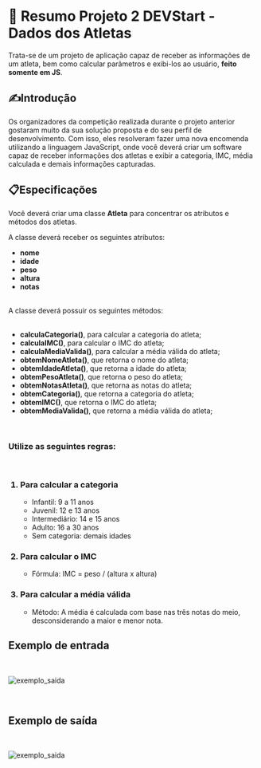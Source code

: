 # 📝 Resumo Projeto 2 DEVStart - Dados dos Atletas
Trata-se de um projeto de aplicação capaz de receber as informações de um atleta, bem como calcular parãmetros e exibi-los ao usuário, <strong>feito somente em JS</strong>.

<h2>✍️Introdução</h2>
<p>

Os organizadores da competição realizada durante o projeto anterior gostaram muito da sua solução proposta e do seu perfil de desenvolvimento. Com isso, eles resolveram fazer uma nova encomenda utilizando a linguagem JavaScript, onde você deverá criar um software capaz de receber informações dos atletas e exibir a categoria, IMC, média calculada e demais informações capturadas.

</p>

<h2>📋Especificações</h2>
<p>
Você deverá criar uma classe <strong>Atleta</strong> para concentrar os atributos e métodos dos atletas.<br>

A classe deverá receber os seguintes atributos:<br>

<ul>
  <li><strong>nome</strong></li>
  <li><strong>idade</strong></li>
  <li><strong>peso</strong></li>
  <li><strong>altura</strong></li>
  <li><strong>notas</strong></li>
</ul>
<br>
A classe deverá possuir os seguintes métodos:

<br>
<br>
<ul>
  <li><strong>calculaCategoria()</strong>, para calcular a categoria do atleta;</li>
  <li><strong>calculaIMC()</strong>, para calcular o IMC do atleta;</li>
  <li><strong>calculaMediaValida()</strong>, para calcular a média válida do atleta;</li>
  <li><strong>obtemNomeAtleta()</strong>, que retorna o nome do atleta;</li>
  <li><strong>obtemIdadeAtleta()</strong>, que retorna a idade do atleta;</li>
  <li><strong>obtemPesoAtleta()</strong>, que retorna o peso do atleta;</li>
  <li><strong>obtemNotasAtleta()</strong>, que retorna as notas do atleta;</li>
  <li><strong>obtemCategoria()</strong>, que retorna a categoria do atleta;</li>
  <li><strong>obtemIMC()</strong>, que retorna o IMC do atleta;</li>
  <li><strong>obtemMediaValida()</strong>, que retorna a média válida do atleta;</li>
</ul>
<br>
<h3>Utilize as seguintes regras:</h3>
<br>
<ol>
  <h3><strong><li>Para calcular a categoria</li></strong></h3>
    <ul>
       <li>Infantil: 9 a 11 anos</li>
       <li>Juvenil: 12 e 13 anos</li>
       <li>Intermediário: 14 e 15 anos</li>
       <li>Adulto: 16 a 30 anos</li>
       <li>Sem categoria: demais idades</li>
    </ul>
  <h3><strong><li>Para calcular o IMC</li></strong></h3>
     <ul>
       <li>Fórmula: IMC = peso / (altura x altura)</li>
    </ul>
  <h3><strong><li>Para calcular a média válida</li></strong></h3>
    <ul>
       <li>Método: A média é calculada com base nas três notas do meio, desconsiderando a maior e menor nota.</li>
    </ul>
</ol>


</p>

<h2>Exemplo de entrada</h2>
<br>


![exemplo_saida](https://user-images.githubusercontent.com/105760259/211915281-44428133-9c1b-44ba-b2f6-739ec3a23ff4.png)

<br>
<h2>Exemplo de saída</h2>
<br>



![exemplo_saida](https://user-images.githubusercontent.com/105760259/211915630-581b250f-d393-4f40-ad15-ecb1c80fb82b.png)








